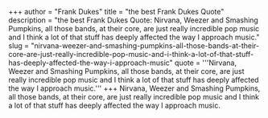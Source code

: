 +++
author = "Frank Dukes"
title = "the best Frank Dukes Quote"
description = "the best Frank Dukes Quote: Nirvana, Weezer and Smashing Pumpkins, all those bands, at their core, are just really incredible pop music and I think a lot of that stuff has deeply affected the way I approach music."
slug = "nirvana-weezer-and-smashing-pumpkins-all-those-bands-at-their-core-are-just-really-incredible-pop-music-and-i-think-a-lot-of-that-stuff-has-deeply-affected-the-way-i-approach-music"
quote = '''Nirvana, Weezer and Smashing Pumpkins, all those bands, at their core, are just really incredible pop music and I think a lot of that stuff has deeply affected the way I approach music.'''
+++
Nirvana, Weezer and Smashing Pumpkins, all those bands, at their core, are just really incredible pop music and I think a lot of that stuff has deeply affected the way I approach music.

